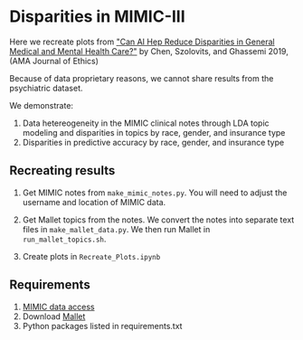 # Disparities in MIMIC-III

Here we recreate plots from ["Can AI Hep Reduce Disparities in General Medical and Mental Health Care?"](https://journalofethics.ama-assn.org/article/can-ai-help-reduce-disparities-general-medical-and-mental-health-care/2019-02) by Chen, Szolovits, and Ghassemi 2019, (AMA Journal of Ethics)

Because of data proprietary reasons, we cannot share results from the psychiatric dataset. 

We demonstrate:
 1. Data hetereogeneity in the MIMIC clinical notes through LDA topic modeling and disparities in topics by race, gender, and insurance type
 2. Disparities in predictive accuracy by race, gender, and insurance type

## Recreating results

1) Get MIMIC notes from `make_mimic_notes.py`. You will need to adjust the username and location of MIMIC data. 

2) Get Mallet topics from the notes. We convert the notes into separate text files in `make_mallet_data.py`. We then run Mallet in `run_mallet_topics.sh`.

3) Create plots in `Recreate_Plots.ipynb`

## Requirements

1) [MIMIC data access](https://mimic.physionet.org/gettingstarted/access/)
2) Download [Mallet](http://mallet.cs.umass.edu/download.php)
3) Python packages listed in requirements.txt
